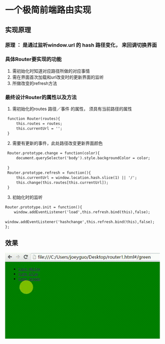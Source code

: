 # 一个极简前端路由实现

## 实现原理
### 原理 ： 是通过监听window.url 的 hash 路径变化， 来回调切换界面 
### 具体Router要实现的功能
1. 需初始化时知道对应路径所做的对应事情
2. 需在界面首次加载和url改变时的更新界面的监听
3. 所做改变的refresh方法
### 最终设计Router的属性以及方法
1. 需初始化的routes 路径／事件 的属性， 须具有当前路径的属性
```
 function Router(routes){
     this.routes = routes;
     this.currentUrl = '';
 }
```
 
2. 需要有更新的事件，此处路径改变更新界面颜色 
 
```
 Router.prototype.change = function(color){
     document.querySelector('body').style.backgroundColor = color;
 
 }
 Router.prototype.refresh = function(){
     this.currentUrl = window.location.hash.slice(1) || '/';
     this.change(this.routes[this.currentUrl]);
 }
```

3. 初始化时的监听
 
```
Router.prototype.init = function(){
    window.addEventListener('load',this.refresh.bind(this),false);
    window.addEventListener('hashchange',this.refresh.bind(this),false);
};
```

## 效果
![动态效果](156436f6-19d5-11e6-8c90-c24f6d8cc24e.gif)
